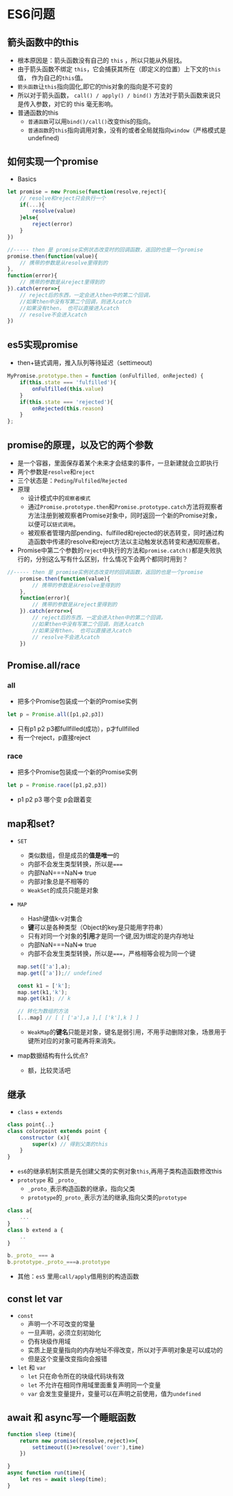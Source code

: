 # ES6问题

## 箭头函数中的this 
- 根本原因是：箭头函数没有自己的 `this` ，所以只能从外层找。
- 由于箭头函数不绑定 `this`，它会捕获其所在（即定义的位置）上下文的`this`值， 作为自己的`this`值。
- `箭头函数`让`this`指向固化,即它的this对象的指向是不可变的
- 所以对于箭头函数， `call() / apply() / bind()` 方法对于箭头函数来说只是传入参数，对它的 this 毫无影响。
- 普通函数的this
    - `普通函数`可以用`bind()/call()`改变this的指向。
    - `普通函数`的`this`指向调用对象，没有的或者全局就指向`window`（严格模式是undefined)

## 如何实现一个promise  
- Basics
``` js
let promise = new Promise(function(resolve,reject){
    // resolve和reject只会执行一个
    if(...){
        resolve(value)
    }else{
        reject(error)
    }
})

//----- then 是 promise实例状态改变时的回调函数，返回的也是一个promise
promise.then(function(value){
    // 携带的参数是从resolve里得到的
},
function(error){
    // 携带的参数是从reject里得到的
}).catch(error=>{
    // reject后的东西，一定会进入then中的第二个回调，
    //如果then中没有写第二个回调，则进入catch
    //如果没有then， 也可以直接进入catch
    // resolve不会进入catch
})

```

## es5实现promise
- then+链式调用，推入队列等待延迟（settimeout)
``` js
MyPromise.prototype.then = function (onFulfilled, onRejected) {
    if(this.state === 'fulfilled'){
        onFulfilled(this.value)
    }
    if(this.state === 'rejected'){
        onRejected(this.reason)
    }
};
```

## promise的原理，以及它的两个参数 
- 是一个容器，里面保存着某个未来才会结束的事件，一旦新建就会立即执行
- 两个参数是`resolve`和`reject`
- 三个状态是：`Peding`/`Fulfiled`/`Rejected`
- 原理
    - 设计模式中的`观察者模式`
    - 通过`Promise.prototype.then`和`Promise.prototype.catch`方法将观察者方法注册到被观察者Promise对象中，同时返回一个新的Promise对象，以便可以`链式调用`。
    - 被观察者管理内部pending、fulfilled和rejected的状态转变，同时通过构造函数中传递的resolve和reject方法以主动触发状态转变和通知观察者。
- Promise中第二个参数的`reject`中执行的方法和`promise.catch()`都是失败执行的，分别这么写有什么区别，什么情况下会两个都同时用到？  
``` js
//----- then 是 promise实例状态改变时的回调函数，返回的也是一个promise
    promise.then(function(value){
        // 携带的参数是从resolve里得到的
    },
    function(error){
        // 携带的参数是从reject里得到的
    }).catch(error=>{
        // reject后的东西，一定会进入then中的第二个回调，
        //如果then中没有写第二个回调，则进入catch
        //如果没有then， 也可以直接进入catch
        // resolve不会进入catch
    })
```

## Promise.all/race
### all
- 把多个Promise包装成一个新的Promise实例
``` js
let p = Promise.all([p1,p2,p3])
```
- 只有p1 p2 p3都fullfilled(成功），p才fullfilled
- 有一个reject，p直接reject

### race
- 把多个Promise包装成一个新的Promise实例
``` js
let p = Promise.race([p1,p2,p3])
```
- p1 p2 p3 哪个变 p会跟着变

## map和set?
- `SET` 
    - 类似数组，但是成员的**值是唯一**的
    - 内部不会发生类型转换，所以是`===`
    - 内部NaN===NaN=> true
    - 内部对象总是不相等的
    - `WeakSet`的成员只能是对象
- `MAP`
    - Hash键值k-v对集合
    - **键**可以是各种类型（Object的key是只能用字符串）
    - 只有对同一个对象的**引用**才是同一个键,因为绑定的是内存地址
    - 内部NaN===NaN=> true
    - 内部不会发生类型转换，所以是`===`，严格相等会视为同一个键
    ``` js
    map.set(['a'],a);
    map.get(['a']);// undefined

    const k1 = ['k'];
    map.set(k1,'k');
    map.get(k1); // k

    // 转化为数组的方法
    [...map] // [ [ ['a'],a ],[ ['k'],k ] ] 
    ```
    - `WeakMap`的**键名**只能是对象，键名是弱引用，不用手动删除对象，场景用于键所对应的对象可能再将来消失。

- map数据结构有什么优点?  
    - 额，比较灵活吧

## 继承
- `class` + `extends` 
``` js
class point{..}
class colorpoint extends point {
    constructor (x){
        super(x) // 得到父类的this
    }
}
```
- `es6`的继承机制实质是先创建父类的实例对象`this`,再用子类构造函数修改this
- `prototype` 和 `_proto_`
    - `_proto_`表示构造函数的继承，指向父类
    - `prototype`的`_proto_`表示方法的继承,指向父类的`prototype`
``` js
class a{
    ...
}
class b extend a {
    ..
}

b._proto_ === a
b.prototype._proto_===a.prototype
```
- 其他：`es5` 里用`call/apply`借用别的构造函数

## const let var
- `const`
    - 声明一个不可改变的常量
    - 一旦声明，必须立刻初始化
    - 仍有块级作用域
    - 实质上是变量指向的内存地址不得改变，所以对于声明对象是可以成功的
    - 但是这个变量改变指向会报错
- `let` 和 `var`
    - `let` 只在命令所在的块级代码块有效
    - `let` 不允许在相同作用域里面重复声明同一个变量
    - `var` 会发生变量提升，变量可以在声明之前使用，值为`undefined`

## await 和 async写一个睡眠函数
``` js
function sleep (time){
    return new promise((resolve,reject)=>{
        settimeout(()=>resolve('over'),time)
    })

}
async function run(time){
    let res = await sleep(time);
}
```
